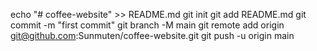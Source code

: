 echo "# coffee-website" >> README.md
git init
git add README.md
git commit -m "first commit"
git branch -M main
git remote add origin git@github.com:Sunmuten/coffee-website.git
git push -u origin main
